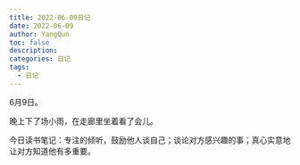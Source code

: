 ```yaml
---
title: 2022-06-09日记
date: 2022-06-09
author: YangQun
toc: false
description:
categories: 日记
tags:
  - 日记
---
```


6月9日。

晚上下了场小雨，在走廊里坐着看了会儿。

今日读书笔记：专注的倾听，鼓励他人谈自己；谈论对方感兴趣的事；真心实意地让对方知道他有多重要。

